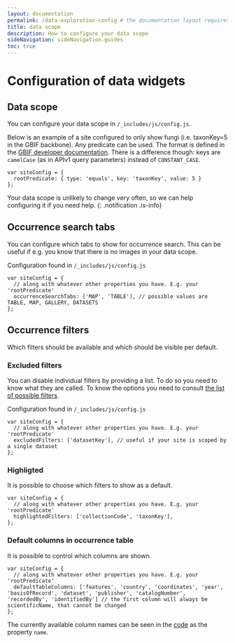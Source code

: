 ```yaml
---
layout: documentation
permalink: /data-exploration-config # the documentation layout requires you to fill the permalink for it to be highlighted in the side navigation
title: data scope
description: How to configure your data scope
sideNavigation: sideNavigation.guides
toc: true
---
```

# Configuration of data widgets

## Data scope

You can configure your data scope in `/_includes/js/config.js`.

Below is an example of a site configured to only show fungi (i.e. taxonKey=5 in the GBIF backbone). Any predicate can be used. The format is defined in the [GBIF developer documentation](https://www.gbif.org/developer/occurrence#predicates). There is a difference though: keys are `camelCase` (as in APIv1 query parameters) instead of `CONSTANT_CASE`.
```
var siteConfig = {
  rootPredicate: { type: 'equals', key: 'taxonKey', value: 5 }
};
```

Your data scope is unlikely to change very often, so we can help configuring it if you need help.
{: .notification .is-info}

## Occurrence search tabs
You can configure which tabs to show for occurrence search. This can be useful if e.g. you know that there is no images in your data scope.

Configuration found in `/_includes/js/config.js`

```
var siteConfig = {
  // along with whatever other properties you have. E.g. your 'rootPredicate'
  occurrenceSearchTabs: ['MAP', 'TABLE'], // possible values are TABLE, MAP, GALLERY, DATASETS
};
```

## Occurrence filters
Which filters should be available and which should be visible per default.

### Excluded filters
You can disable individual filters by providing a list. To do so you need to know what they are called. To know the options you need to consult [the list of possible filters](https://github.com/gbif/gbif-web/blob/master/packages/react-components/src/search/OccurrenceSearch/config/filterConf.js).

Configuration found in `/_includes/js/config.js`

```
var siteConfig = {
  // along with whatever other properties you have. E.g. your 'rootPredicate'
  excludedFilters: ['datasetKey'], // useful if your site is scoped by a single dataset
};
```

### Highligted
It is possible to choose which filters to show as a default.
```
var siteConfig = {
  // along with whatever other properties you have. E.g. your 'rootPredicate'
  highlightedFilters: ['collectionCode', 'taxonKey'],
};
```

### Default columns in occurrence table
It is possible to control which columns are shown. 
```
var siteConfig = {
  // along with whatever other properties you have. E.g. your 'rootPredicate'
  defaultTableColumns: ['features', 'country', 'coordinates', 'year', 'basisOfRecord', 'dataset', 'publisher', 'catalogNumber', 'recordedBy', 'identifiedBy'] // the first column will always be scientificName, that cannot be changed
};
```
The currently available column names can be seen in the [code](https://github.com/gbif/gbif-web/blob/master/packages/react-components/src/search/OccurrenceSearch/config/tableConfig.js#L18) as the property `name`.